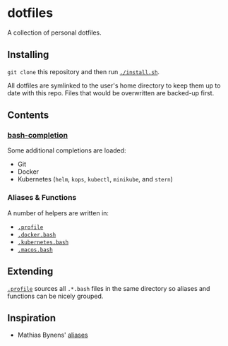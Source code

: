 # dotfiles

A collection of personal dotfiles.

## Installing

`git clone` this repository and then run [`./install.sh`](./install.sh).

All dotfiles are symlinked to the user's home directory to keep them up to date with this repo. Files that would be overwritten are backed-up first.

## Contents

### [bash-completion](https://github.com/scop/bash-completion)

Some additional completions are loaded:

- Git
- Docker
- Kubernetes (`helm`, `kops`, `kubectl`, `minikube`, and `stern`)

### Aliases & Functions

A number of helpers are written in:

- [`.profile`](./profile)
- [`.docker.bash`](./docker.bash)
- [`.kubernetes.bash`](./kubernetes.bash)
- [`.macos.bash`](./macos.bash)

## Extending

[`.profile`](./profile) sources all `.*.bash` files in the same directory so aliases and functions can be nicely grouped.

## Inspiration

- Mathias Bynens' [aliases](https://github.com/mathiasbynens/dotfiles/blob/master/.aliases)
